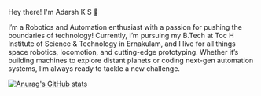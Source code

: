 Hey there! I'm Adarsh K S 👋

I’m a Robotics and Automation enthusiast with a passion for pushing the boundaries of technology! Currently, I’m pursuing my B.Tech at Toc H Institute of Science & Technology in Ernakulam, and I live for all things space robotics, locomotion, and cutting-edge prototyping. Whether it’s building machines to explore distant planets or coding next-gen automation systems, I’m always ready to tackle a new challenge.


[![Anurag's GitHub stats](https://github-readme-stats.vercel.app/api?username=adarshks)](https://github.com/anuraghazra/github-readme-stats)
